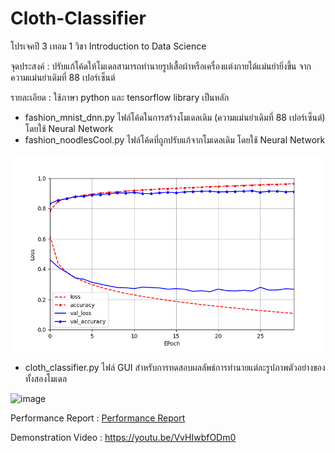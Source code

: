 # Cloth-Classifier
โปรเจคปี 3 เทอม 1 วิชา Introduction to Data Science

จุดประสงค์ : ปรับแก้โค้ดให้โมเดลสามารถทำนายรูปเสื้อผ้าหรือเครื่องแต่งกายได้แม่นยำยิ่งขึ้น จากความแม่นยำเดิมที่ 88 เปอร์เซ็นต์

รายละเอียด : ใช้ภาษา python และ tensorflow library เป็นหลัก

- fashion_mnist_dnn.py ไฟล์โค้ดในการสร้างโมเดลเดิม (ความแม่นยำเดิมที่ 88 เปอร์เซ็นต์) โดยใช้ Neural Network
- fashion_noodlesCool.py ไฟล์โค้ดที่ถูกปรับแก้จากโมเดลเดิม โดยใช้ Neural Network

![noodlesCool_fashion_learning_curve](noodlesCool_fashion_learning_curve.png)

- cloth_classifier.py ไฟล์ GUI สำหรับการทดสอบผลลัพธ์การทำนายแต่ละรูปภาพตัวอย่างของทั้งสองโมเดล

![image](https://user-images.githubusercontent.com/59200533/239685732-57f64dd9-a73e-41b6-8f5c-00c5355b34ef.png)

Performance Report : [Performance Report](https://github.com/jameVee/Cloth-Classifier/blob/71ba7d496d8460710e41b9fe131760e9923f5de3/Performance%20Report.pdf)

Demonstration Video : https://youtu.be/VvHIwbfODm0
